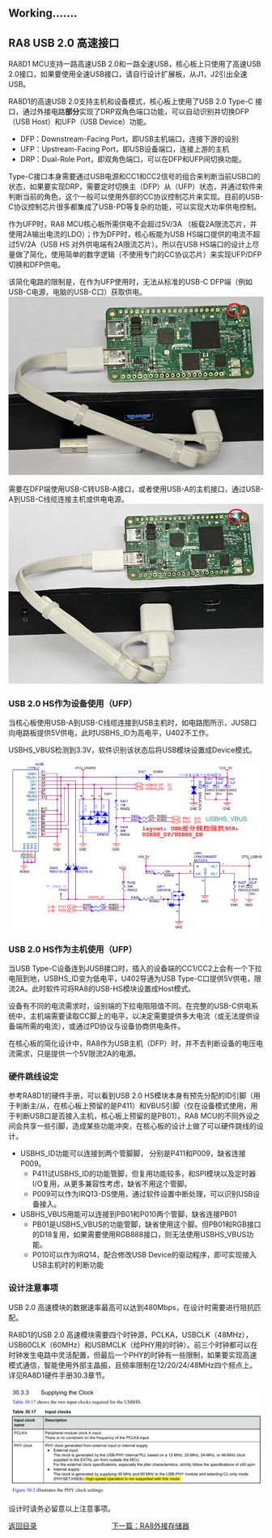 ## Working.......

## RA8 USB 2.0 高速接口

RA8D1 MCU支持一路高速USB 2.0和一路全速USB，核心板上只使用了高速USB 2.0接口，如果要使用全速USB接口，请自行设计扩展板，从J1，J2引出全速USB。

RA8D1的高速USB 2.0支持主机和设备模式，核心板上使用了USB 2.0 Type-C 接口，通过外接电路**部分**实现了DRP双角色端口功能，可以自动识别并切换DFP（USB Host）和UFP（USB Device）功能。
- DFP：Downstream-Facing Port，即USB主机端口，连接下游的设别
- UFP：Upstream-Facing Port，即USB设备端口，连接上游的主机
- DRP：Dual-Role Port，即双角色端口，可以在DFP和UFP间切换功能。

Type-C接口本身需要通过USB电源和CC1和CC2信号的组合来判断当前USB口的状态，如果要实现DRP，需要定时切换主（DFP）从（UFP）状态，并通过软件来判断当前的角色，这个一般可以使用外部的CC协议控制芯片来实现。目前的USB-C协议控制芯片很多都集成了USB-PD等复杂的功能，可以实现大功率供电控制。

作为UFP时，RA8 MCU核心板所需供电不会超过5V/3A （板载2A限流芯片，并使用2A输出电流的LDO）；作为DFP时，核心板能为USB HS端口提供的电流不超过5V/2A（USB HS 对外供电端有2A限流芯片）。所以在USB HS端口的设计上尽量做了简化，使用简单的数字逻辑（不使用专门的CC协议芯片）来实现UFP/DFP切换和DFP供电。

该简化电路的限制是，在作为UFP使用时，无法从标准的USB-C DFP端（例如USB-C电源，电脑的USB-C口）获取供电。
![alt text](images/03_hardware/image-7.png)

需要在DFP端使用USB-C转USB-A接口，或者使用USB-A的主机接口，通过USB-A到USB-C线缆连接主机或供电电源。
![alt text](images/03_hardware/image-8.png)

### USB 2.0 HS作为设备使用（UFP）

当核心板使用USB-A到USB-C线缆连接到USB主机时，如电路图所示，JUSB口向电路板提供5V供电，此时USBHS_ID为高电平，U402不工作。

USBHS_VBUS检测到3.3V，软件识别该状态后将USB模块设置成Device模式。

![alt text](images/03_hardware/image-6.png)

### USB 2.0 HS作为主机使用（UFP）

当USB Type-C设备连到JUSB接口时，插入的设备端的CC1/CC2上会有一个下拉电阻到地，USBHS_ID变为低电平，U402导通为USB Type-C口提供5V供电，限流2A。此时软件可将RA8的USB-HS模块设置成Host模式。

设备有不同的电流需求时，设别端的下拉电阻阻值不同。在完整的USB-C供电系统中，主机端需要读取CC脚上的电平，以决定需要提供多大电流（或无法提供设备端所需的电流），或通过PD协议与设备协商供电条件。

在核心板的简化设计中，RA8作为USB主机（DFP）时，并不去判断设备的电压电流需求，只是提供一个5V限流2A的电源。

### 硬件跳线设定

参考RA8D1的硬件手册，可以看到USB 2.0 HS模块本身有预先分配的ID引脚（用于判断主/从，在核心板上预留的是P411）和VBUS引脚（仅在设备模式使用，用于判断USB口是否接入主机，核心板上预留的是PB01）。RA8 MCU的不同外设之间会共享一些引脚，造成某些功能冲突，在核心板的设计上做了可以硬件跳线的设计。

- USBHS_ID功能可以连接到两个管脚脚， 分别是P411和P009，缺省连接P009。
  - P411试USBHS_ID的功能管脚，但复用功能较多，和SPI模块以及定时器I/O复用，从更多兼容性考虑，缺省不用这个管脚。
  - P009可以作为IRQ13-DS使用，通过软件设置中断处理，可以识别USB设备接入。
- USBHS_VBUS用能可以连接到PB01和P010两个管脚，缺省连接PB01
  - PB01是USBHS_VBUS的功能管脚，缺省使用这个脚。但PB01和RGB接口的D18复用，如果需要使用RGB888接口，则无法使用USBHS_VBUS功能。
  - P010可以作为IRQ14，配合修改USB Device的驱动程序，即可实现接入USB主机时的判断功能

### 设计注意事项

USB 2.0 高速模块的数据速率最高可以达到480Mbps，在设计时需要进行阻抗匹配。

RA8D1的USB 2.0 高速模块需要四个时钟源，PCLKA，USBCLK（48MHz），USB60CLK（60MHz）和USBMCLK（给PHY用的时钟）。前三个时钟都可以在时钟发生电路中灵活配置，但最后一个PHY的时钟有一些限制，如果要实现高速模式通信，智能使用外部主晶振，且频率限制在12/20/24/48MHz四个频点上。详见RA8D1硬件手册30.3章节。

![alt text](images/07_usbhs/image.png)

设计时请务必留意以上注意事项。

[返回目录](01_overview.md)             [下一篇：RA8外接存储器](08_storage.md)
